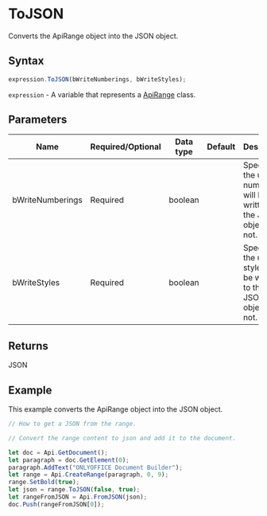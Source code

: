 # ToJSON

Converts the ApiRange object into the JSON object.

## Syntax

```javascript
expression.ToJSON(bWriteNumberings, bWriteStyles);
```

`expression` - A variable that represents a [ApiRange](../ApiRange.md) class.

## Parameters

| **Name** | **Required/Optional** | **Data type** | **Default** | **Description** |
| ------------- | ------------- | ------------- | ------------- | ------------- |
| bWriteNumberings | Required | boolean |  | Specifies if the used numberings will be written to the JSON object or not. |
| bWriteStyles | Required | boolean |  | Specifies if the used styles will be written to the JSON object or not. |

## Returns

JSON

## Example

This example converts the ApiRange object into the JSON object.

```javascript editor-docx
// How to get a JSON from the range.

// Convert the range content to json and add it to the document.

let doc = Api.GetDocument();
let paragraph = doc.GetElement(0);
paragraph.AddText("ONLYOFFICE Document Builder");
let range = Api.CreateRange(paragraph, 0, 9);
range.SetBold(true);
let json = range.ToJSON(false, true);
let rangeFromJSON = Api.FromJSON(json);
doc.Push(rangeFromJSON[0]);
```
